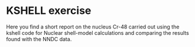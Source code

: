 # KSHELL exercise
Here you find a short report on the nucleus Cr-48 carried out using the kshell code for Nuclear shell-model calculations and comparing the results found with the NNDC data.

